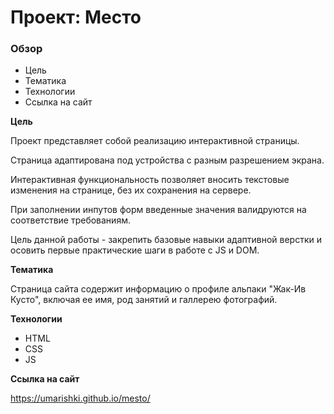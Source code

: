 # Проект: Место

### Обзор

* Цель
* Тематика
* Технологии
* Ссылка на сайт

**Цель**

Проект представляет собой реализацию интерактивной страницы.

Страница адаптирована под устройства с разным разрешением экрана.

Интерактивная функциональность позволяет вносить текстовые изменения на странице, без их сохранения на сервере.

При заполнении инпутов форм введенные значения валидруются на соответствие требованиям.

Цель данной работы - закрепить базовые навыки адаптивной верстки и осовить первые практические шаги в работе с JS и DOM.

**Тематика**

Страница сайта содержит информацию о профиле альпаки "Жак-Ив Кусто", включая ее имя, род занятий и галлерею фотографий.

**Технологии**

* HTML
* CSS
* JS

**Ссылка на сайт**

https://umarishki.github.io/mesto/